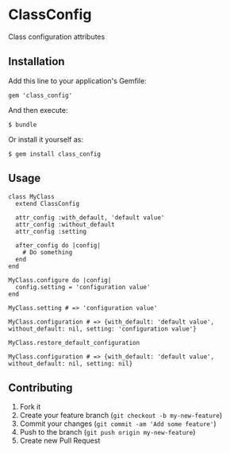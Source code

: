 # ClassConfig

Class configuration attributes

## Installation

Add this line to your application's Gemfile:

    gem 'class_config'

And then execute:

    $ bundle

Or install it yourself as:

    $ gem install class_config

## Usage

    class MyClass
      extend ClassConfig
      
      attr_config :with_default, 'default value'
      attr_config :without_default
      attr_config :setting
    
      after_config do |config|
        # Do something
      end
    end

    MyClass.configure do |config|
      config.setting = 'configuration value'
    end

    MyClass.setting # => 'configuration value'

    MyClass.configuration # => {with_default: 'default value', without_default: nil, setting: 'configuration value'}

    MyClass.restore_default_configuration

    MyClass.configuration # => {with_default: 'default value', without_default: nil, setting: nil}

## Contributing

1. Fork it
2. Create your feature branch (`git checkout -b my-new-feature`)
3. Commit your changes (`git commit -am 'Add some feature'`)
4. Push to the branch (`git push origin my-new-feature`)
5. Create new Pull Request
